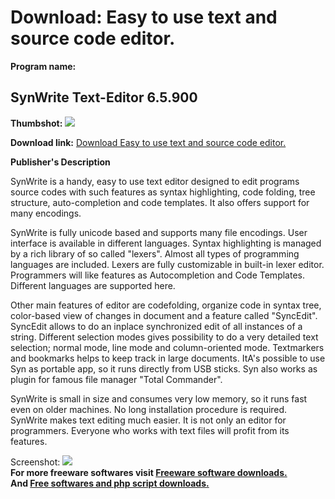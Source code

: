 # Download: Easy to use text and source code editor.

**Program name:**

## SynWrite Text-Editor 6.5.900 

  
**Thumbshot:** ![](http://www.freewarefiles.com/screenshot/syn27_md.gif)   
  
**Download link:** [Download Easy to use text and source code editor.](http://freesoftwares.boysofts.com/Syn2-Text-Editor_program_62120.html)  
  


**Publisher's Description**  
  


SynWrite is a handy, easy to use text editor designed to edit programs source codes with such features as syntax highlighting, code folding, tree structure, auto-completion and code templates. It also offers support for many encodings. 

SynWrite is fully unicode based and supports many file encodings. User interface is available in different languages. Syntax highlighting is managed by a rich library of so called "lexers". Almost all types of programming languages are included. Lexers are fully customizable in built-in lexer editor. Programmers will like features as Autocompletion and Code Templates. Different languages are supported here. 

Other main features of editor are codefolding, organize code in syntax tree, color-based view of changes in document and a feature called "SyncEdit". SyncEdit allows to do an inplace synchronized edit of all instances of a string. Different selection modes gives possibility to do a very detailed text selection; normal mode, line mode and column-oriented mode. Textmarkers and bookmarks helps to keep track in large documents. ItA's possible to use Syn as portable app, so it runs directly from USB sticks. Syn also works as plugin for famous file manager "Total Commander".

SynWrite is small in size and consumes very low memory, so it runs fast even on older machines. No long installation procedure is required. SynWrite makes text editing much easier. It is not only an editor for programmers. Everyone who works with text files will profit from its features.

  
  
Screenshot: ![](http://www.freewarefiles.com/screenshot/syn27.gif)   
**For more freeware softwares visit [Freeware software downloads.](http://freesoftwares.boysofts.com/)**   
**And [Free softwares and php script downloads.](http://www.boysofts.com/)**
